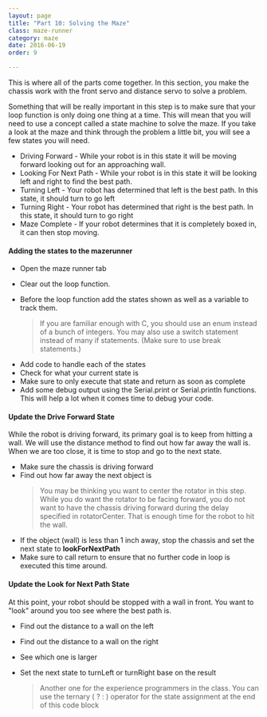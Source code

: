 ```yaml
---
layout: page
title: "Part 10: Solving the Maze"
class: maze-runner
category: maze
date: 2016-06-19
order: 9

---
```


This is where all of the parts come together. In this section, you make the chassis work with the front servo and distance servo to solve a problem. 

Something that will be really important in this step is to make sure that your loop function is only doing one thing at a time. This will mean that you will need to use a concept called a state machine to solve the maze. If you take a look at the maze and think through the problem a little bit, you will see a few states you will need.

* Driving Forward - While your robot is in this state it will be moving forward looking out for an approaching wall. 
* Looking For Next Path - While your robot is in this state it will be looking left and right to find the best path.
* Turning Left - Your robot has determined that left is the best path. In this state, it should turn to go left
* Turning Right - Your robot has determined that right is the best path. In this state, it should turn to go right
* Maze Complete - If your robot determines that it is completely boxed in, it can then stop moving.

#### Adding the states to the mazerunner

* Open the maze runner tab
* Clear out the loop function.
* Before the loop function add the states shown as well as a variable to track them.

    > If you are familiar enough with C, you should use an enum instead of a bunch of integers. You may also use a switch statement instead of many if statements. (Make sure to use break statements.)

<script src="https://gist.github.com/dennisburton/577409e129e4d024e52dd379a277cf00.js"></script>

* Add code to handle each of the states 
* Check for what your current state is
* Make sure to only execute that state and return as soon as complete
* Add some debug output using the Serial.print or Serial.println functions. This will help a lot when it comes time to debug your code.


<script src="https://gist.github.com/dennisburton/70436a05680fe850eaa4469e3dd49cba.js"></script>

#### Update the Drive Forward State

While the robot is driving forward, its primary goal is to keep from hitting a wall. We will use the distance method to find out how far away the wall is. When we are too close, it is time to stop and go to the next state.

* Make sure the chassis is driving forward
* Find out how far away the next object is
    > You may be thinking you want to center the rotator in this step. While you do want the rotator to be facing forward, you do not want to have the chassis driving forward during the delay specified in rotatorCenter. That is enough time for the robot to hit the wall.
* If the object (wall) is less than 1 inch away, stop the chassis and set the next state to **lookForNextPath**
* Make sure to call return to ensure that no further code in loop is executed this time around.


<script src="https://gist.github.com/dennisburton/21f457b9a770646f9089fbbf050a40be.js"></script>

#### Update the Look for Next Path State

At this point, your robot should be stopped with a wall in front. You want to "look" around you too see where the best path is. 

* Find out the distance to a wall on the left
* Find out the distance to a wall on the right
* See which one is larger
* Set the next state to turnLeft or turnRight base on the result

    > Another one for the experience programmers in the class. You can use the ternary ( ? : ) operator for the state assignment at the end of this code block

<script src="https://gist.github.com/dennisburton/dd36ac30cfc219fca00be2483831ecc5.js"></script>
